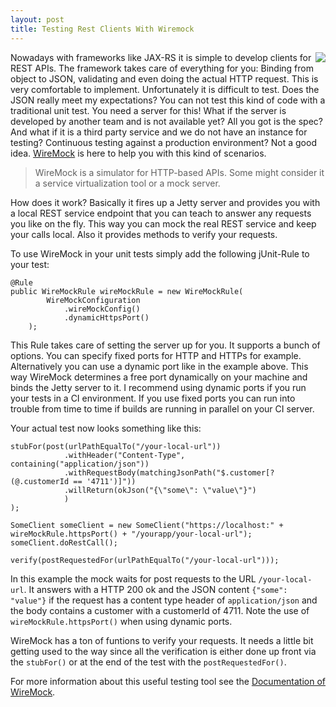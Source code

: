 ```yaml
---
layout: post
title: Testing Rest Clients With Wiremock
---
```

<img src="http://wiremock.org/images/wiremock-concept-icon-01.png" style="float:right;"/> Nowadays with frameworks like JAX-RS it is simple to develop clients for REST APIs. The framework takes care of everything for you: Binding from object to JSON, validating and even doing the actual HTTP request. This is very comfortable to implement. Unfortunately it is difficult to test. Does the JSON really meet my expectations? You can not test this kind of code with a traditional unit test. You need a server for this! What if the server is developed by another team and is not available yet? All you got is the spec? And what if it is a third party service and we do not have an instance for testing? Continuous testing against a production environment? Not a good idea. [WireMock](http://wiremock.org/) is here to help you with this kind of scenarios.

<blockquote cite="http://wiremock.org">
    WireMock is a simulator for HTTP-based APIs. Some might consider it a service virtualization tool or a mock server.
</blockquote>

How does it work? Basically it fires up a Jetty server and provides you with a local REST service endpoint that you can teach to answer any requests you like on the fly. This way you can mock the real REST service and keep your calls local. Also it provides methods to verify your requests.

To use WireMock in your unit tests simply add the following jUnit-Rule to your test:

    @Rule
    public WireMockRule wireMockRule = new WireMockRule(
            WireMockConfiguration
                .wireMockConfig()
                .dynamicHttpsPort()
        );

This Rule takes care of setting the server up for you. It supports a bunch of options. You can specify fixed ports for HTTP and HTTPs for example. Alternatively you can use a dynamic port like in the example above. This way WireMock determines a free port dynamically on your machine and binds the Jetty server to it. I recommend using dynamic ports if you run your tests in a CI environment. If you use fixed ports you can run into trouble from time to time if builds are running in parallel on your CI server.


Your actual test now looks something like this:

    stubFor(post(urlPathEqualTo("/your-local-url"))
                .withHeader("Content-Type", containing("application/json"))
                .withRequestBody(matchingJsonPath("$.customer[?(@.customerId == '4711')]"))
                .willReturn(okJson("{\"some\": \"value\"}")
                )
    );

    SomeClient someClient = new SomeClient("https://localhost:" + wireMockRule.httpsPort() + "/yourapp/your-local-url");
    someClient.doRestCall();

    verify(postRequestedFor(urlPathEqualTo("/your-local-url")));
        
In this example the mock waits for post requests to the URL `/your-local-url`. It answers with a HTTP 200 ok and the JSON content `{"some": "value"}` if the request has a content type header of `application/json` and the body contains a customer with a customerId of 4711. Note the use of `wireMockRule.httpsPort()` when using dynamic ports.

WireMock has a ton of funtions to verify your requests. It needs a little bit getting used to the way since all the verification is either done up front via the `stubFor()` or at the end of the test with the `postRequestedFor()`.

For more information about this useful testing tool see the [Documentation of WireMock](http://wiremock.org/docs/).
